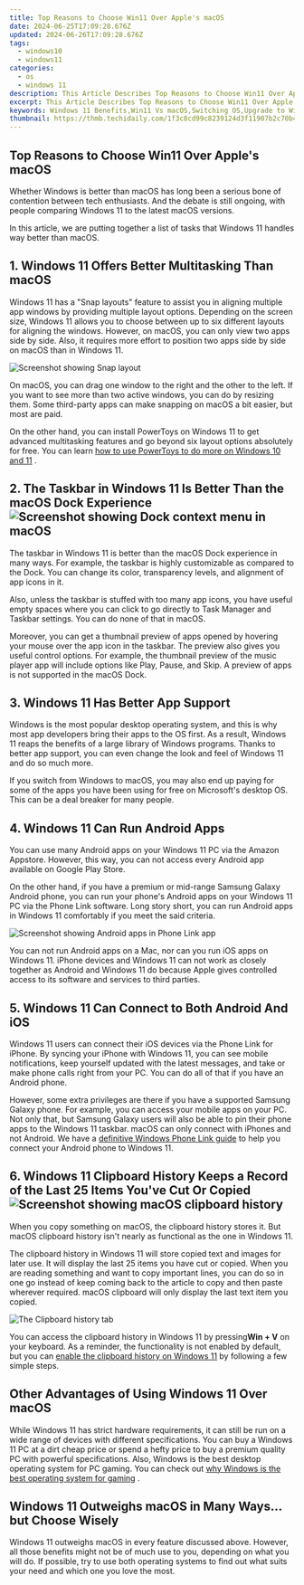 ```yaml
---
title: Top Reasons to Choose Win11 Over Apple's macOS
date: 2024-06-25T17:09:28.676Z
updated: 2024-06-26T17:09:28.676Z
tags:
  - windows10
  - windows11
categories:
  - os
  - windows 11
description: This Article Describes Top Reasons to Choose Win11 Over Apple's macOS
excerpt: This Article Describes Top Reasons to Choose Win11 Over Apple's macOS
keywords: Windows 11 Benefits,Win11 Vs macOS,Switching OS,Upgrade to Win11 Reasons,Why Win11 Over macOS,Cost-Effective Win11,Enhanced Windows 11 Features
thumbnail: https://thmb.techidaily.com/1f3c8cd99c8239124d3f11907b2c70b41c033994f436c06a6dbfb919bff2eedd.jpg
---
```


## Top Reasons to Choose Win11 Over Apple's macOS

 Whether Windows is better than macOS has long been a serious bone of contention between tech enthusiasts. And the debate is still ongoing, with people comparing Windows 11 to the latest macOS versions.

 In this article, we are putting together a list of tasks that Windows 11 handles way better than macOS.

## 1\. Windows 11 Offers Better Multitasking Than macOS

 Windows 11 has a "Snap layouts" feature to assist you in aligning multiple app windows by providing multiple layout options. Depending on the screen size, Windows 11 allows you to choose between up to six different layouts for aligning the windows. However, on macOS, you can only view two apps side by side. Also, it requires more effort to position two apps side by side on macOS than in Windows 11.

![Screenshot showing Snap layout](https://static1.makeuseofimages.com/wordpress/wp-content/uploads/2023/04/snap-layout-1.jpg)

 On macOS, you can drag one window to the right and the other to the left. If you want to see more than two active windows, you can do by resizing them. Some third-party apps can make snapping on macOS a bit easier, but most are paid.

 On the other hand, you can install PowerToys on Windows 11 to get advanced multitasking features and go beyond six layout options absolutely for free. You can learn [how to use PowerToys to do more on Windows 10 and 11](https://www.makeuseof.com/tag/windows-10-powertoys/) .

## 2\. The Taskbar in Windows 11 Is Better Than the macOS Dock Experience ![Screenshot showing Dock context menu in macOS](https://static1.makeuseofimages.com/wordpress/wp-content/uploads/2023/04/edit-1.jpg)

 The taskbar in Windows 11 is better than the macOS Dock experience in many ways. For example, the taskbar is highly customizable as compared to the Dock. You can change its color, transparency levels, and alignment of app icons in it.

 Also, unless the taskbar is stuffed with too many app icons, you have useful empty spaces where you can click to go directly to Task Manager and Taskbar settings. You can do none of that in macOS.

 Moreover, you can get a thumbnail preview of apps opened by hovering your mouse over the app icon in the taskbar. The preview also gives you useful control options. For example, the thumbnail preview of the music player app will include options like Play, Pause, and Skip. A preview of apps is not supported in the macOS Dock.

## 3\. Windows 11 Has Better App Support

 Windows is the most popular desktop operating system, and this is why most app developers bring their apps to the OS first. As a result, Windows 11 reaps the benefits of a large library of Windows programs. Thanks to better app support, you can even change the look and feel of Windows 11 and do so much more.

 If you switch from Windows to macOS, you may also end up paying for some of the apps you have been using for free on Microsoft's desktop OS. This can be a deal breaker for many people.

## 4\. Windows 11 Can Run Android Apps

 You can use many Android apps on your Windows 11 PC via the Amazon Appstore. However, this way, you can not access every Android app available on Google Play Store.

 On the other hand, if you have a premium or mid-range Samsung Galaxy Android phone, you can run your phone's Android apps on your Windows 11 PC via the Phone Link software. Long story short, you can run Android apps in Windows 11 comfortably if you meet the said criteria.

![Screenshot showing Android apps in Phone Link app](https://static1.makeuseofimages.com/wordpress/wp-content/uploads/2023/04/android-apps.jpg)

 You can not run Android apps on a Mac, nor can you run iOS apps on Windows 11\. iPhone devices and Windows 11 can not work as closely together as Android and Windows 11 do because Apple gives controlled access to its software and services to third parties.

## 5\. Windows 11 Can Connect to Both Android And iOS

 Windows 11 users can connect their iOS devices via the Phone Link for iPhone. By syncing your iPhone with Windows 11, you can see mobile notifications, keep yourself updated with the latest messages, and take or make phone calls right from your PC. You can do all of that if you have an Android phone.

 However, some extra privileges are there if you have a supported Samsung Galaxy phone. For example, you can access your mobile apps on your PC. Not only that, but Samsung Galaxy users will also be able to pin their phone apps to the Windows 11 taskbar. macOS can only connect with iPhones and not Android. We have a [definitive Windows Phone Link guide](https://www.makeuseof.com/windows-phone-link-guide/) to help you connect your Android phone to Windows 11.

## 6\. Windows 11 Clipboard History Keeps a Record of the Last 25 Items You've Cut Or Copied ![Screenshot showing macOS clipboard history](https://static1.makeuseofimages.com/wordpress/wp-content/uploads/2023/04/screenshot-2023-04-11-at-2-28-23-pm.png)

 When you copy something on macOS, the clipboard history stores it. But macOS clipboard history isn't nearly as functional as the one in Windows 11.

 The clipboard history in Windows 11 will store copied text and images for later use. It will display the last 25 items you have cut or copied. When you are reading something and want to copy important lines, you can do so in one go instead of keep coming back to the article to copy and then paste wherever required. macOS clipboard will only display the last text item you copied.

![The Clipboard history tab](https://static1.makeuseofimages.com/wordpress/wp-content/uploads/2021/11/the-clipboard-history-tab.png)

 You can access the clipboard history in Windows 11 by pressing**Win + V** on your keyboard. As a reminder, the functionality is not enabled by default, but you can [enable the clipboard history on Windows 11](https://www.makeuseof.com/windows-11-turn-on-clipboard-history/) by following a few simple steps.

## Other Advantages of Using Windows 11 Over macOS

 While Windows 11 has strict hardware requirements, it can still be run on a wide range of devices with different specifications. You can buy a Windows 11 PC at a dirt cheap price or spend a hefty price to buy a premium quality PC with powerful specifications. Also, Windows is the best desktop operating system for PC gaming. You can check out [why Windows is the best operating system for gaming](https://www.makeuseof.com/windows-mac-linux-best-os-for-gaming/) .

## Windows 11 Outweighs macOS in Many Ways... but Choose Wisely

 Windows 11 outweighs macOS in every feature discussed above. However, all those benefits might not be of much use to you, depending on what you will do. If possible, try to use both operating systems to find out what suits your need and which one you love the most.


<ins class="adsbygoogle"
     style="display:block"
     data-ad-format="autorelaxed"
     data-ad-client="ca-pub-7571918770474297"
     data-ad-slot="1223367746"></ins>



<ins class="adsbygoogle"
     style="display:block"
     data-ad-client="ca-pub-7571918770474297"
     data-ad-slot="8358498916"
     data-ad-format="auto"
     data-full-width-responsive="true"></ins>



